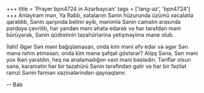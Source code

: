 +++
title = 'Prayer bpn4724 in Azərbaycan'
tags = ['lang-az', 'bpn4724']
+++
Anlayiram mən, Ya Rəbb, xətalarım Sənin hüzurunda üzümü xəcalətlə qaraldıb, Sənin qarşında belimi əyib, mənimlə Sənin camalın arasında pərdəyə çevrilib, hər yandan məni əhatə edərək və hər tərəfdən məni bürüyərək, Sənin qüdrətinin təzahürlərinə yetişməyimə mane olub.

İlahi! Əgər Sən məni bağışlamasan, onda kim məni əfv edər və əgər Sən mənə rəhm etməsən, onda kim mənə şəfqət göstərər? Alqış Sənə, Sən məni yox ikən yaratdın, heş nə analamadığım vaxt məni bəslədin. Təriflər olsun sənə, kəramətin hər bir təzahürü Sənin tərəfindən gəlir və hər bir fəzilət rəmzi Sənin fərman xəzinələrindən qaynaqlanır.

-- Báb
